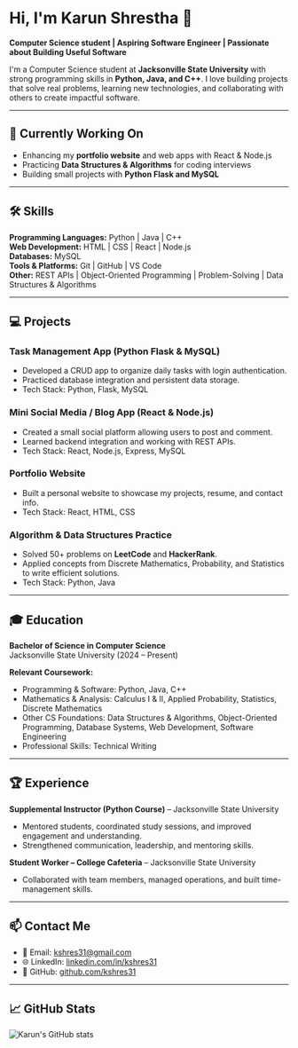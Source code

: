 # Hi, I'm Karun Shrestha 👋

**Computer Science student | Aspiring Software Engineer | Passionate about Building Useful Software**

I'm a Computer Science student at **Jacksonville State University** with strong programming skills in **Python, Java, and C++**. I love building projects that solve real problems, learning new technologies, and collaborating with others to create impactful software.

---

## 🔭 Currently Working On
- Enhancing my **portfolio website** and web apps with React & Node.js
- Practicing **Data Structures & Algorithms** for coding interviews
- Building small projects with **Python Flask and MySQL**

---

## 🛠 Skills

**Programming Languages:** Python | Java | C++  
**Web Development:** HTML | CSS | React | Node.js  
**Databases:** MySQL  
**Tools & Platforms:** Git | GitHub | VS Code  
**Other:** REST APIs | Object-Oriented Programming | Problem-Solving | Data Structures & Algorithms

---

## 💻 Projects

### **Task Management App (Python Flask & MySQL)**
- Developed a CRUD app to organize daily tasks with login authentication.
- Practiced database integration and persistent data storage.
- Tech Stack: Python, Flask, MySQL

### **Mini Social Media / Blog App (React & Node.js)**
- Created a small social platform allowing users to post and comment.
- Learned backend integration and working with REST APIs.
- Tech Stack: React, Node.js, Express, MySQL

### **Portfolio Website**
- Built a personal website to showcase my projects, resume, and contact info.
- Tech Stack: React, HTML, CSS

### **Algorithm & Data Structures Practice**
- Solved 50+ problems on **LeetCode** and **HackerRank**.
- Applied concepts from Discrete Mathematics, Probability, and Statistics to write efficient solutions.
- Tech Stack: Python, Java

---

## 🎓 Education
**Bachelor of Science in Computer Science**  
Jacksonville State University (2024 – Present)  

**Relevant Coursework:**  
- Programming & Software: Python, Java, C++  
- Mathematics & Analysis: Calculus I & II, Applied Probability, Statistics, Discrete Mathematics  
- Other CS Foundations: Data Structures & Algorithms, Object-Oriented Programming, Database Systems, Web Development, Software Engineering  
- Professional Skills: Technical Writing

---

## 🏆 Experience
**Supplemental Instructor (Python Course)** – Jacksonville State University  
- Mentored students, coordinated study sessions, and improved engagement and understanding.  
- Strengthened communication, leadership, and mentoring skills.  

**Student Worker – College Cafeteria** – Jacksonville State University  
- Collaborated with team members, managed operations, and built time-management skills.  

---

## 📫 Contact Me
- 📧 Email: kshres31@gmail.com  
- 🌐 LinkedIn: [linkedin.com/in/kshres31](https://linkedin.com/in/kshres31)  
- 🐙 GitHub: [github.com/kshres31](https://github.com/kshres31)  

---

## 📈 GitHub Stats
![Karun's GitHub stats](https://github-readme-stats.vercel.app/api?username=kshres31&show_icons=true&theme=radical)
